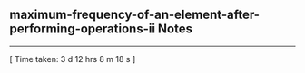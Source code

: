 <h2>maximum-frequency-of-an-element-after-performing-operations-ii Notes</h2><hr>[ Time taken: 3 d 12 hrs 8 m 18 s ]